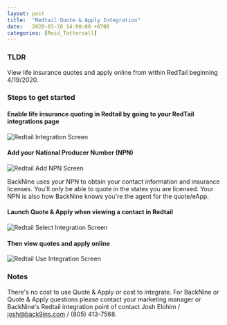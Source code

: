 ```yaml
---
layout: post
title:  "Redtail Quote & Apply Integration"
date:   2020-03-26 14:00:00 +0700
categories: [Reid_Tattersall]
---
```

### TLDR
View life insurance quotes and apply online from within RedTail beginning 4/19/2020.

### Steps to get started

#### Enable life insurance quoting in Redtail by going to your RedTail integrations page
![Redtail Integration Screen](https://d1usw6tyldpxhi.cloudfront.net/redtail-integration-screen.png "Redtail Integration Screen")

#### Add your National Producer Number (NPN)
![Redtail Add NPN Screen](https://d1usw6tyldpxhi.cloudfront.net/retail-add-npn-screen.png "Redtail Add NPN Screen")

BackNine uses your NPN to obtain your contact information and insurance licenses. You'll only be able to quote in the states you are licensed. Your NPN is also how BackNine knows you're the agent for the quote/eApp.  

#### Launch Quote & Apply when viewing a contact in Redtail
![Redtail Select Integration Screen](https://d1usw6tyldpxhi.cloudfront.net/retail-select-integration-screen.png "Redtail Select Integration Screen")

#### Then view quotes and apply online
![Redtail Use Integration Screen](https://d1usw6tyldpxhi.cloudfront.net/redtail-use-integration-screen.png "Redtail Use Integration Screen")

### Notes
There's no cost to use Quote & Apply or cost to integrate. For BackNine or Quote & Apply questions please contact your marketing manager or BackNine's Redtail integration point of contact Josh Elohim / [josh@back9ins.com](mailto:josh@back9ins.com?subject=Redtail%20BackNine%20Integration) / (805) 413-7568.
